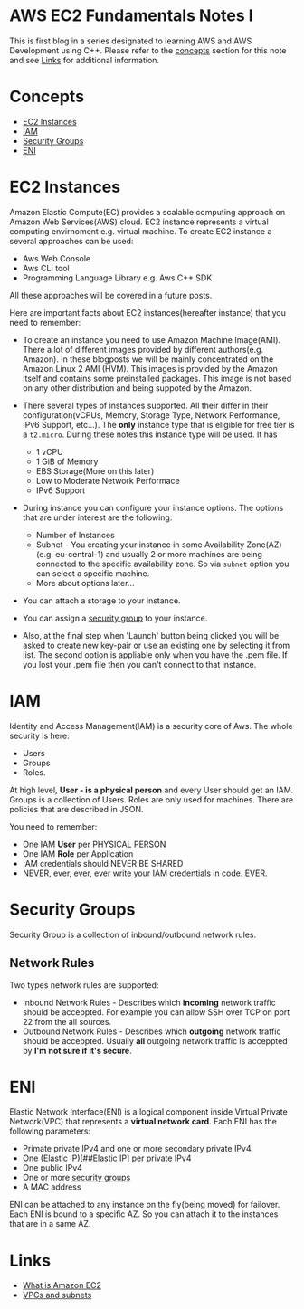 # AWS EC2 Fundamentals Notes I

This is first blog in a series designated to learning AWS and AWS Development using C++.
Please refer to the [concepts](#Concepts) section for this note and see [Links](#Links)
for additional information.

# Concepts
* [EC2 Instances](#EC2-Instances)
* [IAM](#IAM)
* [Security Groups](#Security-Groups)
* [ENI](#ENI)

# EC2 Instances
Amazon Elastic Compute(EC) provides a scalable computing approach on Amazon Web Services(AWS) cloud.
EC2 instance represents a virtual computing envirnoment e.g. virtual machine.
To create EC2 instance a several approaches can be used:

* Aws Web Console
* Aws CLI tool
* Programming Language Library e.g. Aws C++ SDK

All these approaches will be covered in a future posts.

Here are important facts about EC2 instances(hereafter instance) that you need to remember:

* To create an instance you need to use Amazon Machine Image(AMI). There a lot of different images 
  provided by different authors(e.g. Amazon). In these blogposts we will be mainly concentrated on
  the Amazon Linux 2 AMI (HVM). This images is provided by the Amazon itself and contains some
  preinstalled packages. This image is not based on any other distribution and being suppoted
  by the Amazon.

* There several types of instances supported. All their differ in their configuration(vCPUs, Memory, Storage Type, Network Performance, IPv6 Support, etc...). The **only** instance type that is eligible for free tier is a `t2.micro`. During these notes this instance type will be used. It has
	* 1 vCPU
	* 1 GiB of Memory
	* EBS Storage(More on this later)
	* Low to Moderate Network Performace
	* IPv6 Support

* During instance you can configure your instance options. The options that are under interest are the following:
	* Number of Instances
	* Subnet - You creating your instance in some Availability Zone(AZ)(e.g. eu-central-1) and usually 2 or more machines are being connected to the specific availability zone. So via `subnet` option you can select a specific machine.
	* More about options later...

* You can attach a storage to your instance.

* You can assign a [security group](##Security-Groups) to your instance.

* Also, at the final step when 'Launch' button being clicked you will be asked to create new key-pair or use an existing one by selecting it from list. The second option is appliable only when you have the .pem file. If you lost your .pem file then you can't connect to that instance.

# IAM
Identity and Access Management(IAM) is a security core of Aws. The whole security is here:
- Users
- Groups
- Roles.

At high level, **User - is a physical person** and every User should get an IAM. Groups is a collection of Users. Roles are only used for machines.
There are policies that are described in JSON.

You need to remember:
- One IAM **User** per PHYSICAL PERSON
- One IAM **Role** per Application
- IAM credentials should NEVER BE SHARED
- NEVER, ever, ever, ever write your IAM credentials in code. EVER.

# Security Groups
Security Group is a collection of inbound/outbound network rules.

## Network Rules
Two types network rules are supported:
- Inbound Network Rules - Describes which **incoming** network traffic should be acceppted. For example you can allow SSH over TCP on port 22 from the all sources.
- Outbound Network Rules - Describes which **outgoing** network traffic should be acceppted. Usually **all** outgoing network traffic is acceppted by **I'm not sure if it's secure**.

# ENI
Elastic Network Interface(ENI) is a logical component inside Virtual Private Network(VPC) that represents a **virtual network card**.
Each ENI has the following parameters:
- Primate private IPv4 and one or more secondary private IPv4
- One (Elastic IP)[##Elastic IP] per private IPv4
- One public IPv4
- One or more [security groups](##Security-Groups)
- A MAC address

ENI can be attached to any instance on the fly(being moved) for failover. Each ENI is bound to a specific AZ. So you can attach it to the instances that are in a same AZ.

# Links
- [What is Amazon EC2](https://docs.aws.amazon.com/AWSEC2/latest/UserGuide/concepts.html)
- [VPCs and subnets](https://docs.aws.amazon.com/vpc/latest/userguide/VPC_Subnets.html)
